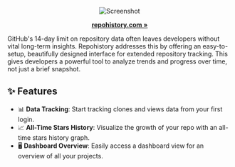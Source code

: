 <div align="center">

![Screenshot](https://github.com/user-attachments/assets/eef7ab94-9251-4735-8d6d-2edfb630d0cc)

**[repohistory.com »](https://repohistory.com)**

</div>


GitHub's 14-day limit on repository data often leaves developers without vital long-term insights. Repohistory addresses this by offering an easy-to-setup, beautifully designed interface for extended repository tracking. This gives developers a powerful tool to analyze trends and progress over time, not just a brief snapshot.

## ✨ Features

- 📊 **Data Tracking**: Start tracking clones and views data from your first login.
- 📈 **All-Time Stars History**: Visualize the growth of your repo with an all-time stars history graph.
- 🖥️ **Dashboard Overview**: Easily access a dashboard view for an overview of all your projects.
